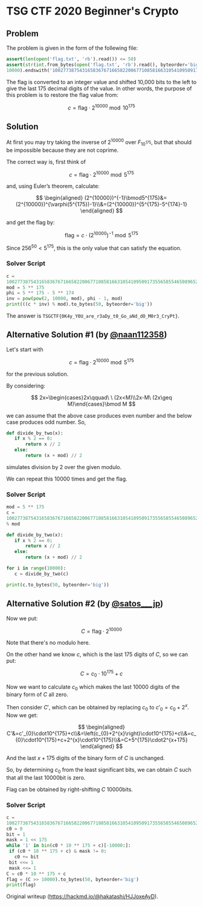 # TSG CTF 2020 Beginner's Crypto

## Problem

The problem is given in the form of the follewing file:

```python  
assert(len(open('flag.txt', 'rb').read()) <= 50)  
assert(str(int.from_bytes(open('flag.txt', 'rb').read(), byteorder='big') <<
10000).endswith('1002773875431658367671665822006771085816631054109509173556585546508965236428620487083647585179992085437922318783218149808537210712780660412301729655917441546549321914516504576'))  
```

The flag is converted to an integer value and shifted 10,000 bits to the left
to give the last 175 decimal digits of the value. In other words, the purpose
of this problem is to restore the flag value from:

$$  
c=\text{flag}\cdot2^{10000}\bmod10^{175}  
$$

## Solution

At first you may try taking the inverse of $2^{10000}$ over $F_{10^{175}}$,
but that should be impossible because they are not coprime.

The correct way is, first think of

$$  
c=\text{flag}\cdot2^{10000}\bmod5^{175}  
$$

and, using Euler’s theorem, calculate:

$$  
\begin{aligned}  
(2^{10000})^{-1}\bmod5^{175}&=(2^{10000})^{\varphi(5^{175})-1}\\&=(2^{10000})^{5^{175}-5^{174}-1}  
\end{aligned}  
$$

and get the flag by:

$$  
\text{flag}=c\cdot(2^{10000})^{-1}\bmod5^{175}  
$$

Since ${256}^{50}<5^{175}$, this is the only value that can satisfy the
equation.

### Solver Script

```python  
c =
1002773875431658367671665822006771085816631054109509173556585546508965236428620487083647585179992085437922318783218149808537210712780660412301729655917441546549321914516504576  
mod = 5 ** 175  
phi = 5 ** 175 - 5 ** 174  
inv = pow(pow(2, 10000, mod), phi - 1, mod)  
print(((c * inv) % mod).to_bytes(50, byteorder='big'))  
```

The answer is `TSGCTF{0K4y_Y0U_are_r3aDy_t0_Go_aNd_dO_M0r3_CryPt}`.

## Alternative Solution #1 (by [@naan112358](https://twitter.com/naan112358))

Let's start with

$$  
c=\text{flag}\cdot2^{10000}\bmod5^{175}  
$$

for the previous solution.

By considering:

$$  
2x=\begin{cases}2x\qquad\ \ (2x<M)\\2x-M\ (2x\geq M)\end{cases}\bmod M  
$$

we can assume that the above case produces even number and the below case
produces odd number. So,

```python  
def divide_by_two(x):  
   if x % 2 == 0:  
       return x // 2  
   else:  
       return (x + mod) // 2  
```

simulates division by 2 over the given modulo.

We can repeat this 10000 times and get the flag.

### Solver Script

```python  
mod = 5 ** 175  
c =
1002773875431658367671665822006771085816631054109509173556585546508965236428620487083647585179992085437922318783218149808537210712780660412301729655917441546549321914516504576
% mod

def divide_by_two(x):  
   if x % 2 == 0:  
       return x // 2  
   else:  
       return (x + mod) // 2

for i in range(10000):  
   c = divide_by_two(c)

print(c.to_bytes(50, byteorder='big'))  
```

## Alternative Solution #2 (by [@satos___jp](https://twitter.com/satos___jp))

Now we put:

$$  
C=\text{flag}\cdot2^{10000}  
$$

Note that there's no modulo here.

On the other hand we know $c$, which is the last 175 digits of $C$, so we can
put:

$$  
C=c_0\cdot{10}^{175}+c  
$$

Now we want to calculate $c_0$ which makes the last 10000 digits of the binary
form of $C$ all zero.

Then consider $C'$, which can be obtained by replacing $c_0$ to
$c'_0=c_0+2^x$. Now we get:

$$  
\begin{aligned}  
C'&=c'_{0}\cdot10^{175}+c\\&=\left(c_{0}+2^{x}\right)\cdot10^{175}+c\\&=c_{0}\cdot10^{175}+c+2^{x}\cdot10^{175}\\&=C+5^{175}\cdot2^{x+175}  
\end{aligned}  
$$

And the last $x+175$ digits of the binary form of $C$ is unchanged.

So, by determining $c_0$ from the least significant bits, we can obtain $C$
such that all the last 10000bit is zero.

Flag can be obtained by right-shifting $C$ 10000bits.

### Solver Script

```python  
c =
1002773875431658367671665822006771085816631054109509173556585546508965236428620487083647585179992085437922318783218149808537210712780660412301729655917441546549321914516504576  
c0 = 0  
bit = 1  
mask = 1 << 175  
while '1' in bin(c0 * 10 ** 175 + c)[-10000:]:  
 if (c0 * 10 ** 175 + c) & mask != 0:  
   c0 += bit  
 bit <<= 1  
 mask <<= 1  
C = c0 * 10 ** 175 + c  
flag = (C >> 10000).to_bytes(50, byteorder='big')  
print(flag)  
```

Original writeup (https://hackmd.io/@hakatashi/HJJoxeAyD).